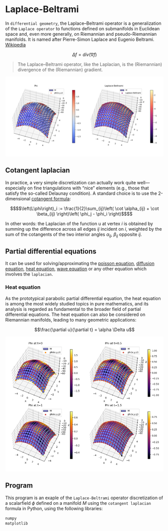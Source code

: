 # Laplace-Beltrami
In `differential geometry`, the Laplace–Beltrami operator is a generalization of the `Laplace operator` to functions defined on submanifolds in Euclidean space and, even more generally, on Riemannian and pseudo-Riemannian manifolds. It is named after Pierre-Simon Laplace and Eugenio Beltrami. [Wikipedia](https://en.wikipedia.org/wiki/Laplace%E2%80%93Beltrami_operator)

$$\Delta f = div\left( \nabla f\right)$$

> The Laplace–Beltrami operator, like the Laplacian, is the (Riemannian) divergence of the (Riemannian) gradient.

![](img/plot.png)

## Cotangent laplacian

In practice, a very simple discretization can actually work quite well—especially on fine triangulations with “nice” elements (e.g., those that satisfy the so-called Delaunay condition). A standard choice is to use the 2-dimensional [cotangent formula](https://www.cs.cmu.edu/~kmcrane/Projects/Other/nDCotanFormula.pdf):

```math
$$\left(L\phi\right)_i := \frac{1}{2}\sum_{ij}\left( \cot \alpha_{ij} + \cot \beta_{ij} \right)\left( \phi_j  - \phi_i \right)$$
```

In other words: the Laplacian of the function u at vertex $i$ is obtained by summing up the difference across all edges $ij$ incident on $i$, weighted by the sum of the cotangents of the two interior angles $\alpha_{ij}$, $\beta_{ij}$ opposite $ij$.

## Partial differential equations
It can be used for solving/approximating the [poisson equation](https://en.wikipedia.org/wiki/Poisson%27s_equation), [diffusion equation](https://en.wikipedia.org/wiki/Diffusion_equation), [heat equation](https://en.wikipedia.org/wiki/Heat_equation), [wave equation](https://en.wikipedia.org/wiki/Wave_equation) or any other equation which involves the `laplacian`.

### Heat equation
As the prototypical parabolic partial differential equation, the heat equation is among the most widely studied topics in pure mathematics, and its analysis is regarded as fundamental to the broader field of partial differential equations. The heat equation can also be considered on Riemannian manifolds, leading to many geometric applications:

$$\frac{\partial u}{\partial t} = \alpha \Delta u$$

![](img/heat.png)

## Program
This program is an exaple of the `Laplace-Beltrami` operator discretization of a scalarfield $\phi$ defined on a manifold $M$ using the `cotangent laplacian` formula in Python, using the following libraries:
```
numpy
matplotlib
```